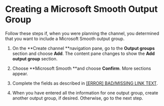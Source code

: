 # Creating a Microsoft Smooth Output Group<a name="creating-smooth-output-group"></a>

Follow these steps if, when you were planning the channel, you determined that you want to include a Microsoft Smooth output group\.

1. On the **Create channel **navigation pane, go to the **Output groups** section and choose **Add**\. The content pane changes to show the **Add output group** section\. 

1. Choose **Microsoft Smooth **and choose **Confirm**\. More sections appear\. 

1. Complete the fields as described in [[ERROR] BAD/MISSING LINK TEXT](smooth-group-fields.md)\. 

1. When you have entered all the information for one output group, create another output group, if desired\. Otherwise, go to the next step\.